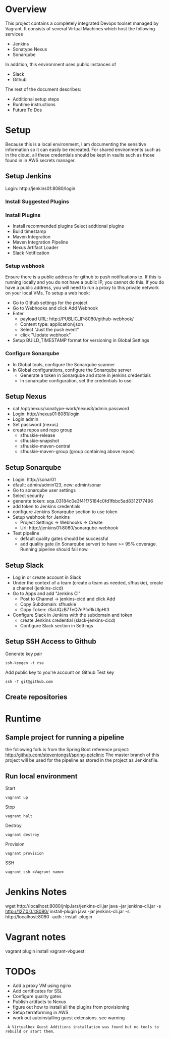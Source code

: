 # Overview
This project contains a completely integrated Devops toolset managed by Vagrant. It consists of several Virtual Machines which host the following services
* Jenkins
* Sonatype Nexus
* Sonarqube

In addition, this environment uses public instances of
* Slack
* Github

The rest of the document describes:
* Additional setup steps
* Runtime instructions
* Future To Dos


# Setup
Because this is a local environment, I am documenting the sensitive information so it can easily be recreated.  For shared environments such as in the cloud,  all these credentials should be kept in vaults such as those found in in AWS secrets manager.
## Setup Jenkins
Login: http://jenkins01:8080/login

### Install Suggested Plugins
### Install Plugins
* Install recommended plugins
Select addtional plugins
* Build timestamp
* Maven Integration
* Maven Integration Pipeline
* Nexus Artifact Loader
* Slack Notification
### Setup webhook
Ensure there is a public address for github to push notifications to.  If this is running locally and you do not have a public IP, you cannot do this.  If you do have a public address, you will need to run a proxy to this private network on your local VMs.  To setup a web hook:
* Go to Github settings for the project
* Go to Webhooks and click Add Webhook
* Enter 
  * payload URL: http://PUBLIC_IP:8080/github-webhook/
  * Content type: application/json
  * Select "Just the push event"
  * click "Update webhook"
* Setup BUILD_TIMESTAMP format for versioning in Global Settings

### Configure Sonarqube
* In Global tools, configure the Sonarqube scanner
* In Global configurations, configure the Sonarqube server
  * Generate a token in Sonarqube and store in jenkins credentials
  * In sonarqube configuration, set the credentials to use


## Setup Nexus
* cat /opt/nexus/sonatype-work/nexus3/admin.password
* Login: http://nexus01:8081/login
* Login admin
* Set password (nexus)
* create repos and repo group
  * sfhuskie-release
  * sfhuskie-snapshot
  * sfhuskie-maven-central
  * sfhuskie-maven-group (group containing above repos)

## Setup Sonarqube
* Login: http://sonar01
* dfault: admin/admin123, new: admin/sonar
* Go to sonarqube user settings
* Select security
* generate token: sqa_03184c0e3f41f75184c0fd1fbbc5ad8312177496
* add token to Jenkins credentials
* configure Jenkins Sonarqube section to use token
* Setup webhook for Jenkins
  * Project Settings -> Webhooks -> Create
  * Url: http://jenkins01:8080/sonarqube-webhook
* Test pipeline
  * default quality gates should be successful
  * add quality gate (in Sonarqube server) to have >= 95% coverage.  Running pipeline should fail now

## Setup Slack
* Log in or create account in Slack
* Under the context of a team (create a team as needed, sfhuskie), create a channel (jenkins-cicd)
* Go to Apps and add "Jenkins CI"
  * Post to Channel -> jenkins-cicd and click Add
  * Copy Subdomain: sfhuskie
  * Copy Token: rSaUQzB7TeQ7nPfxRkUIpHt3
* Configure Slack in Jenkins with the subdomain and token
  * create Jenkins credential (slack-jenkins-cicd)
  * Configure Slack section in Settings




## Setup SSH Access to Github
Generate key pair
```
ssh-keygen -t rsa
```
Add public key to you're account on Github
Test key
```
ssh -T git@github.com
```
## Create repositories

# Runtime
## Sample project for running a pipeline
the following fork is from the Spring Boot reference project:
http://github.com/steventongsf/spring-petclinic
The master branch of this project will be used for the pipeline as stored in the project as Jenkinsfile.
## Run local environment
Start 
```
vagrant up
```
Stop 
```
vagrant halt
```
Destroy 
```
vagrant destroy
```
Provision 
```
vagrant provision
```
SSH
```
vagrant ssh <Vagrant name>
```


# Jenkins Notes
wget http://localhost:8080/jnlpJars/jenkins-cli.jar
java -jar jenkins-cli.jar -s http://127.0.0.1:8080/ install-plugin <name>
java -jar jenkins-cli.jar -s http://localhost:8080 -auth <username>:<password> install-plugin <plugin-1> <plugin-2>

# Vagrant notes
vagrant plugin install vagrant-vbguest


# TODOs
* Add a proxy VM using nginx
* Add certificates for SSL
* Configure quality gates
* Publish artifacts to Nexus
* figure out how to install all the plugins from provisioning
* Setup terraforming in AWS
* work out autoinstalling guest extensions. see warning
```
 A Virtualbox Guest Additions installation was found but no tools to rebuild or start them.
 ```





